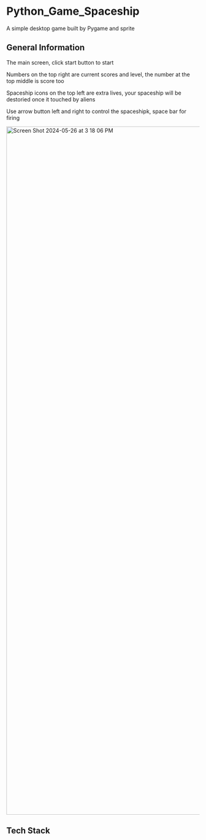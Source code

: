 # Python_Game_Spaceship

A simple desktop game built by Pygame and sprite

## General Information

The main screen, click start button to start

Numbers on the top right are current scores and level, the number at the top middle is score too

Spaceship icons on the top left are extra lives, your spaceship will be destoried once it touched by aliens

Use arrow button left and right to control the spaceshipk, space bar for firing

<img width="1792" alt="Screen Shot 2024-05-26 at 3 18 06 PM" src="https://github.com/James-Z-Zhang00/Python_Game_Spaceship/assets/144994336/4df765ee-9cde-4a97-8316-d901af4163dd">

## Tech Stack


